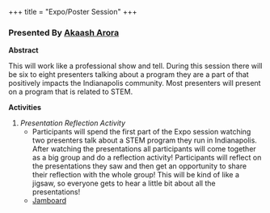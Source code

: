 +++
title = "Expo/Poster Session"
+++

### Presented By [Akaash Arora](https://dehsi2022.netlify.app/background/meettheteam/#akaash-arora)

**Abstract**

This will work like a professional show and tell. During this session there will be six to eight presenters talking about a program they are a part of that positively impacts the Indianapolis community. Most presenters will present on a program that is related to STEM.

**Activities**
1. *Presentation Reflection Activity*
	* Participants will spend the first part of the Expo session watching two presenters talk about a STEM program they run in Indianapolis. After watching the presentations all participants will come together as a big group and do a reflection activity! Participants will reflect on the presentations they saw and then get an opportunity to share their reflection with the whole group! This will be kind of like a jigsaw, so everyone gets to hear a little bit about all the presentations!
	* [Jamboard](https://jamboard.google.com/d/1rxd9J4gnVmih5rgZJ90TrCJSb_zslt-f3wEimec9HYk/edit?usp=sharing)